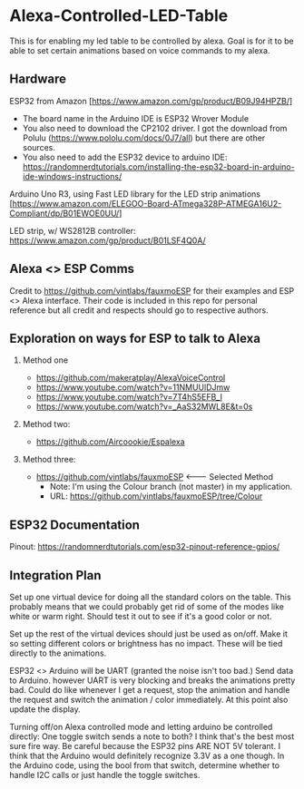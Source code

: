 # Alexa-Controlled-LED-Table
This is for enabling my led table to be controlled by alexa. Goal is for it to be able to set certain animations based on voice commands to my alexa.

## Hardware
ESP32 from Amazon [https://www.amazon.com/gp/product/B09J94HPZB/]
- The board name in the Arduino IDE is ESP32 Wrover Module
- You also need to download the CP2102 driver. I got the download from Polulu (https://www.pololu.com/docs/0J7/all) but there are other sources.
- You also need to add the ESP32 device to arduino IDE: https://randomnerdtutorials.com/installing-the-esp32-board-in-arduino-ide-windows-instructions/

Arduino Uno R3, using Fast LED library for the LED strip animations [https://www.amazon.com/ELEGOO-Board-ATmega328P-ATMEGA16U2-Compliant/dp/B01EWOE0UU/]

LED strip, w/ WS2812B controller: https://www.amazon.com/gp/product/B01LSF4Q0A/

## Alexa <> ESP Comms
Credit to https://github.com/vintlabs/fauxmoESP for their examples and ESP <> Alexa interface. 
Their code is included in this repo for personal reference but all credit and respects should go to respective authors.

## Exploration on ways for ESP to talk to Alexa
1. Method one
   - https://github.com/makeratplay/AlexaVoiceControl
   - https://www.youtube.com/watch?v=11NMUUlDJmw
   - https://www.youtube.com/watch?v=7T4hS5EFB_I
   - https://www.youtube.com/watch?v=_AaS32MWL8E&t=0s

2. Method two:
   - https://github.com/Aircoookie/Espalexa

3. Method three:
   - https://github.com/vintlabs/fauxmoESP <--- Selected Method
     - Note: I'm using the Colour branch (not master) in my application. 
     - URL: https://github.com/vintlabs/fauxmoESP/tree/Colour

## ESP32 Documentation
Pinout: https://randomnerdtutorials.com/esp32-pinout-reference-gpios/

## Integration Plan
Set up one virtual device for doing all the standard colors on the table. This probably means that we could probably get rid of some of the modes like white or warm right. 
Should test it out to see if it's a good color or not. 

Set up the rest of the virtual devices should just be used as on/off. Make it so setting different colors or brightness has no impact. These will be tied directly to the animations.

ESP32 <> Arduino will be UART (granted the noise isn't too bad.) Send data to Arduino. 
however UART is very blocking and breaks the animations pretty bad. 
Could do like whenever I get a request, stop the animation and handle the request and switch the animation / color immediately. At this point also update the display.

Turning off/on Alexa controlled mode and letting arduino be controlled directly: 
One toggle switch sends a note to both? I think that's the best most sure fire way. Be careful because the ESP32 pins ARE NOT 5V tolerant. 
I think that the Arduino would definitely recognize 3.3V as a one though.
In the Arduino code, using the bool from that switch, determine whether to handle I2C calls or just handle the toggle switches. 